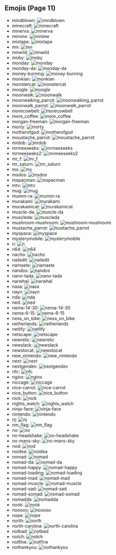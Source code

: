 
## Emojis (Page 11)

* mindblown: ![mindblown](/output/mindblown.gif)
* minecraft: ![minecraft](/output/minecraft.png)
* minerva: ![minerva](/output/minerva.jpg)
* minime: ![minime](/output/minime.png)
* mixtape: ![mixtape](/output/mixtape.png)
* mn: ![mn](/output/mn.jpg)
* mnwild: ![mnwild](/output/mnwild.png)
* moby: ![moby](/output/moby.png)
* monday: ![monday](/output/monday.png)
* monday-da: ![monday-da](/output/monday-da.png)
* money-burning: ![money-burning](/output/money-burning.gif)
* monkian: ![monkian](/output/monkian.png)
* monstercat: ![monstercat](/output/monstercat.png)
* moogle: ![moogle](/output/moogle.gif)
* moonwalk: ![moonwalk](/output/moonwalk.gif)
* moonwalking_parrot: ![moonwalking_parrot](/output/moonwalking_parrot)
* moonwalk_parrot: ![moonwalk_parrot](/output/moonwalk_parrot.gif)
* morecowbell: ![morecowbell](/output/morecowbell.jpg)
* more_coffee: ![more_coffee](/output/more_coffee.png)
* morgan-freeman: ![morgan-freeman](/output/morgan-freeman.jpg)
* morty: ![morty](/output/morty.png)
* motherofgod: ![motherofgod](/output/motherofgod.gif)
* moustache_parrot: ![moustache_parrot](/output/moustache_parrot)
* mrdob: ![mrdob](/output/mrdob.jpg)
* mrmeeseeks: ![mrmeeseeks](/output/mrmeeseeks.gif)
* mrmeeseeks2: ![mrmeeseeks2](/output/mrmeeseeks2.jpg)
* mr_f: ![mr_f](/output/mr_f.png)
* mr_saturn: ![mr_saturn](/output/mr_saturn.gif)
* ms: ![ms](/output/ms.gif)
* msdos: ![msdos](/output/msdos.png)
* mspacman: ![mspacman](/output/mspacman.png)
* mtv: ![mtv](/output/mtv.png)
* mug: ![mug](/output/mug)
* mumm-ra: ![mumm-ra](/output/mumm-ra.png)
* murakami: ![murakami](/output/murakami.png)
* murakamicat: ![murakamicat](/output/murakamicat.png)
* muscle-da: ![muscle-da](/output/muscle-da.png)
* muscleda: ![muscleda](/output/muscleda)
* mushroom-mushroom: ![mushroom-mushroom](/output/mushroom-mushroom.png)
* mustache_parrot: ![mustache_parrot](/output/mustache_parrot.gif)
* myspace: ![myspace](/output/myspace.jpg)
* mysterymobile: ![mysterymobile](/output/mysterymobile.png)
* n: ![n](/output/n.gif)
* n64: ![n64](/output/n64.gif)
* nacho: ![nacho](/output/nacho.png)
* nailedit: ![nailedit](/output/nailedit.png)
* namaste: ![namaste](/output/namaste.jpg)
* nandos: ![nandos](/output/nandos.png)
* nano-tada: ![nano-tada](/output/nano-tada.png)
* narwhal: ![narwhal](/output/narwhal.png)
* nasa: ![nasa](/output/nasa.png)
* nayn: ![nayn](/output/nayn.gif)
* nda: ![nda](/output/nda.png)
* ned: ![ned](/output/ned.png)
* nema-14-30: ![nema-14-30](/output/nema-14-30.png)
* nema-6-15: ![nema-6-15](/output/nema-6-15.png)
* ness_on_bike: ![ness_on_bike](/output/ness_on_bike.gif)
* netherlands: ![netherlands](/output/netherlands)
* netlify: ![netlify](/output/netlify.png)
* netscape: ![netscape](/output/netscape.gif)
* newrelic: ![newrelic](/output/newrelic.png)
* newslack: ![newslack](/output/newslack.png)
* newstocat: ![newstocat](/output/newstocat.png)
* new_nintendo: ![new_nintendo](/output/new_nintendo.png)
* next: ![next](/output/next.jpg)
* nextgendev: ![nextgendev](/output/nextgendev.png)
* nfc: ![nfc](/output/nfc.png)
* nginx: ![nginx](/output/nginx.png)
* niccage: ![niccage](/output/niccage.png)
* nice-carrot: ![nice-carrot](/output/nice-carrot.png)
* nice_button: ![nice_button](/output/nice_button.png)
* nick: ![nick](/output/nick.jpg)
* nights_watch: ![nights_watch](/output/nights_watch.png)
* ninja-face: ![ninja-face](/output/ninja-face.png)
* nintendo: ![nintendo](/output/nintendo.png)
* nj: ![nj](/output/nj.png)
* nm_flag: ![nm_flag](/output/nm_flag.png)
* no: ![no](/output/no.png)
* no-headshake: ![no-headshake](/output/no-headshake.gif)
* no-mans-sky: ![no-mans-sky](/output/no-mans-sky.png)
* nod: ![nod](/output/nod.gif)
* noidea: ![noidea](/output/noidea.png)
* nomad: ![nomad](/output/nomad.png)
* nomad-da: ![nomad-da](/output/nomad-da.png)
* nomad-happy: ![nomad-happy](/output/nomad-happy.png)
* nomad-loading: ![nomad-loading](/output/nomad-loading.gif)
* nomad-mad: ![nomad-mad](/output/nomad-mad.png)
* nomad-muscle: ![nomad-muscle](/output/nomad-muscle.png)
* nomad-sad: ![nomad-sad](/output/nomad-sad.png)
* nomad-somad: ![nomad-somad](/output/nomad-somad.png)
* nomadda: ![nomadda](/output/nomadda)
* nook: ![nook](/output/nook.png)
* nooooo: ![nooooo](/output/nooooo.png)
* nope: ![nope](/output/nope.png)
* north: ![north](/output/north.png)
* north-carolina: ![north-carolina](/output/north-carolina.png)
* notbad: ![notbad](/output/notbad.png)
* notch: ![notch](/output/notch.png)
* notfine: ![notfine](/output/notfine.png)
* nothankyou: ![nothankyou](/output/nothankyou.png)

